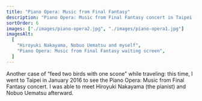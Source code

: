 ```yaml
---
title: "Piano Opera: Music from Final Fantasy"
description: "Piano Opera: Music from Final Fantasy concert in Taipei (2016)"
sortOrder: 6
images: ["./images/piano-opera2.jpg", "./images/piano-opera1.jpg"]
imagesAlt:
  [
    "Hiroyuki Nakayama, Nobuo Uematsu and myself",
    "Piano Opera: Music from Final Fantasy waiting screen",
  ]
---
```


Another case of “feed two birds with one scone” while traveling: this time, I went to Taipei in January 2016 to see the Piano Opera: Music from Final Fantasy concert. I was able to meet Hiroyuki Nakayama (the pianist) and Nobuo Uematsu afterward.
